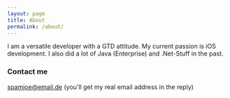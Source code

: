 ```yaml
---
layout: page
title: About
permalink: /about/
---
```


I am a versatile developer with a GTD attitude. My current passion is iOS development. I also did a lot of Java (Enterprise) and .Net-Stuff in the past.

### Contact me
[spamjoe@email.de](mailto:spamjoe@email.de) (you'll get my real email address in the reply)
